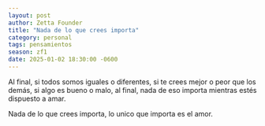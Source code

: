 ```yaml
---
layout: post
author: Zetta Founder
title: "Nada de lo que crees importa"
category: personal
tags: pensamientos
season: zf1
date: 2025-01-02 18:30:00 -0600
---
```


Al final, si todos somos iguales o diferentes, si te crees mejor o peor que los demás, si algo es bueno o malo, al final, nada de eso importa mientras estés dispuesto a amar.

Nada de lo que crees importa, lo unico que importa es el amor.
